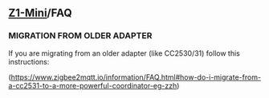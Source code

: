 ## [Z1-Mini](https://gio-dot.github.io/Z1-Mini/)/FAQ

### MIGRATION FROM OLDER ADAPTER

If you are migrating from an older adapter (like CC2530/31) follow this instructions:

(https://www.zigbee2mqtt.io/information/FAQ.html#how-do-i-migrate-from-a-cc2531-to-a-more-powerful-coordinator-eg-zzh)


